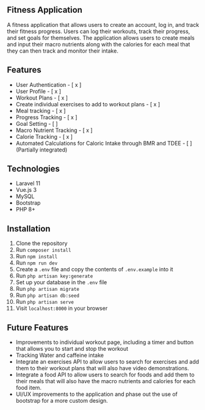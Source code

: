 ## Fitness Application

A fitness application that allows users to create an account, log in, and track their fitness progress. Users can log their workouts, track their progress, and set goals for themselves. The application allows users to create meals and input their macro nutrients along with the calories for each meal that they can then track and monitor their intake. 

## Features 
- User Authentication - [ x ]
- User Profile - [ x ]
- Workout Plans - [ x ]
- Create individual exercises to add to workout plans - [ x ]
- Meal tracking - [ x ]
- Progress Tracking - [ x ]
- Goal Setting - [  ]
- Macro Nutrient Tracking - [ x ]
- Calorie Tracking - [ x ]
- Automated Calculations for Caloric Intake through BMR and TDEE  - [  ] (Partially integrated)

## Technologies
- Laravel 11
- Vue.js 3
- MySQL
- Bootstrap
- PHP 8+

## Installation
1. Clone the repository
2. Run `composer install`
3. Run `npm install`
4. Run `npm run dev`
5. Create a `.env` file and copy the contents of `.env.example` into it
6. Run `php artisan key:generate`
7. Set up your database in the `.env` file
8. Run `php artisan migrate`
9. Run `php artisan db:seed`
10. Run `php artisan serve`
11. Visit `localhost:8000` in your browser

## Future Features
- Improvements to individual workout page, including a timer and button that allows you to start and stop the workout
- Tracking Water and caffeine intake
- Integrate an exercises API to allow users to search for exercises and add them to their workout plans that will also have video demonstrations.
- Integrate a food API to allow users to search for foods and add them to their meals that will also have the macro nutrients and calories for each food item.
- UI/UX improvements to the application and phase out the use of bootstrap for a more custom design.
